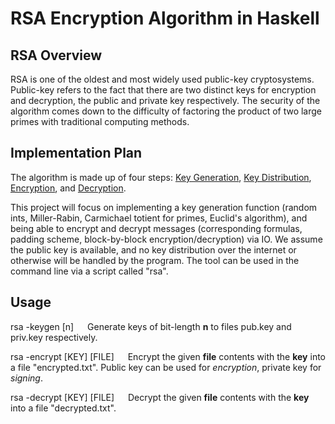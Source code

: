 # RSA Encryption Algorithm in Haskell

## RSA Overview

RSA is one of the oldest and most widely used public-key cryptosystems. Public-key refers to the fact that there are two distinct keys for encryption and decryption, the public and private key respectively. The security of the algorithm comes down to the difficulty of factoring the product of two large primes with traditional computing methods.

## Implementation Plan

The algorithm is made up of four steps: [Key Generation](https://en.wikipedia.org/wiki/RSA_(cryptosystem)#Key_generation), [Key Distribution](https://en.wikipedia.org/wiki/RSA_(cryptosystem)#Key_distribution), [Encryption](https://en.wikipedia.org/wiki/RSA_(cryptosystem)#Encryption), and [Decryption](https://en.wikipedia.org/wiki/RSA_(cryptosystem)#Decryption).

This project will focus on implementing a key generation function (random ints, Miller-Rabin, Carmichael totient for primes, Euclid's algorithm), and being able to encrypt and decrypt messages (corresponding formulas, padding scheme, block-by-block encryption/decryption) via IO. We assume the public key is available, and no key distribution over the internet or otherwise will be handled by the program. The tool can be used in the command line via a script called "rsa".

## Usage
rsa -keygen [n] &emsp; Generate keys of bit-length **n** to files pub.key and priv.key respectively.

rsa -encrypt [KEY] [FILE] &emsp; Encrypt the given **file** contents with the **key** into a file "encrypted.txt". Public key can be used for *encryption*, private key for *signing*.

rsa -decrypt [KEY] [FILE] &emsp; Decrypt the given **file** contents with the **key** into a file "decrypted.txt".
